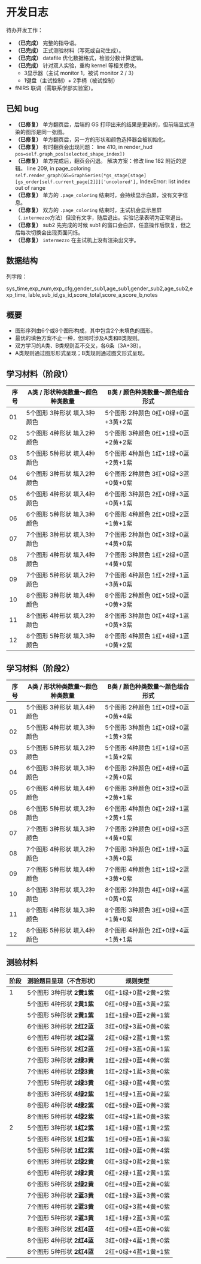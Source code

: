 
# 开发日志
待办开发工作：
- **（已完成）** 完整的指导语。
- **（已完成）** 正式测验材料（写死或自动生成）。 
- **（已完成）** datafile 优化数据格式，检验分数计算逻辑。
- **（已完成）** 针对双人实验，重构 kernel 等相关模块。
    - 3显示器（主试 monitor 1，被试 monitor 2 / 3）
    - 1键盘（主试控制）+ 2手柄（被试控制）
- fNIRS 联调（需联系学部实验室）。

## 已知 bug
- **（已修复）** 单方翻页后，后端的 GS 打印出来的结果是更新的，但前端显式渲染的图形是同一张图。
- **（已修复）** 单方翻页后，另一方的形状和颜色选择器会被初始化。
- **（已修复）** 有时翻页会出现问题：
        line 410, in render_hud
            `pos=self.graph_pos[selected_shape_index])`
- **（已修复）** 单方完成后，翻页会闪退。
        解决方案：修改 line 182 附近的逻辑。
        line 209, in page_coloring
            `self.render_graph(GS=GraphSeries(*gs_stage[stage][gs_order[self.current_page[2]]]['uncolored'],`
        IndexError: list index out of range
- **（已修复）** 单方的 `.page_coloring` 结束时，会持续显示白屏，没有文字信息。
- **（已修复）** 双方的 `.page_coloring` 结束时，主试机会显示黑屏（`.intermezzo`方法）但没有文字，随后退出。实验记录表明为正常退出。
- **（已修复）** sub2 先完成的时候 sub1 的窗口会白屏，任意操作后恢复，但之后每次切换会出现页面闪烁。
- **（已修复）** `intermezzo` 在主试机上没有渲染出文字。

## 数据结构

列字段：

sys_time,exp_num,exp_cfg,gender_sub1,age_sub1,gender_sub2,age_sub2,exp_time,
lable,sub_id,gs_id,score_total,score_a,score_b,notes

## 概要

- 图形序列由6个或8个图形构成，其中包含2个未填色的图形。
- 最优的填色方案不止一种，但同时涉及A类和B类规则。
- 双方学习的A类、B类规则互不交叉，各6条（3A+3B）。
- A类规则通过图形形式呈现；B类规则通过图文形式呈现。

## 学习材料（阶段1）

| 序号 | A类 / 形状种类数量～颜色种类数量 | B类 / 颜色种类数量～颜色组合形式 |
| --- | ----------------------------------- | ----------------------------------- |
| 01 | 5个图形 3种形状 填入3种颜色 | 5个图形 2种颜色 0红+0绿+0蓝+3黄+2紫 |
| 02 | 5个图形 4种形状 填入2种颜色 | 5个图形 3种颜色 0红+1绿+0蓝+2黄+2紫 |
| 03 | 5个图形 5种形状 填入4种颜色 | 5个图形 4种颜色 1红+1绿+0蓝+2黄+1紫 |
| 04 | 6个图形 3种形状 填入2种颜色 | 6个图形 2种颜色 3红+0绿+3蓝+0黄+0紫 |
| 05 | 6个图形 4种形状 填入4种颜色 | 6个图形 3种颜色 2红+0绿+3蓝+0黄+1紫 |
| 06 | 6个图形 5种形状 填入3种颜色 | 6个图形 4种颜色 2红+0绿+2蓝+1黄+1紫 |
| 07 | 7个图形 3种形状 填入3种颜色 | 7个图形 2种颜色 0红+3绿+0蓝+4黄+0紫 |
| 08 | 7个图形 4种形状 填入4种颜色 | 7个图形 3种颜色 1红+2绿+0蓝+4黄+0紫 |
| 09 | 7个图形 5种形状 填入2种颜色 | 7个图形 4种颜色 1红+2绿+1蓝+3黄+0紫 |
| 10 | 8个图形 3种形状 填入4种颜色 | 8个图形 2种颜色 0红+5绿+0蓝+0黄+3紫 |
| 11 | 8个图形 4种形状 填入2种颜色 | 8个图形 3种颜色 0红+4绿+1蓝+0黄+3紫 |
| 12 | 8个图形 5种形状 填入3种颜色 | 8个图形 4种颜色 1红+4绿+1蓝+0黄+2紫 |

## 学习材料（阶段2）

| 序号 | A类 / 形状种类数量～颜色种类数量 | B类 / 颜色种类数量～颜色组合形式 |
| --- | ----------------------------------- | ----------------------------------- |
| 01 | 5个图形 3种形状 填入4种颜色 | 5个图形 2种颜色 1红+0绿+0蓝+0黄+4紫 |
| 02 | 5个图形 4种形状 填入3种颜色 | 5个图形 3种颜色 1红+0绿+0蓝+1黄+3紫 |
| 03 | 5个图形 5种形状 填入2种颜色 | 5个图形 4种颜色 1红+1绿+0蓝+1黄+2紫 |
| 04 | 6个图形 3种形状 填入3种颜色 | 6个图形 2种颜色 0红+4绿+0蓝+2黄+0紫 |
| 05 | 6个图形 4种形状 填入4种颜色 | 6个图形 3种颜色 0红+3绿+0蓝+2黄+1紫 |
| 06 | 6个图形 5种形状 填入2种颜色 | 6个图形 4种颜色 0红+2绿+1蓝+2黄+1紫 |
| 07 | 7个图形 3种形状 填入3种颜色 | 7个图形 2种颜色 0红+0绿+3蓝+4黄+0紫 |
| 08 | 7个图形 4种形状 填入2种颜色 | 7个图形 3种颜色 0红+1绿+3蓝+3黄+0紫 |
| 09 | 7个图形 5种形状 填入4种颜色 | 7个图形 4种颜色 1红+1绿+2蓝+3黄+0紫 |
| 10 | 8个图形 3种形状 填入2种颜色 | 8个图形 2种颜色 4红+0绿+4蓝+0黄+0紫 |
| 11 | 8个图形 4种形状 填入3种颜色 | 8个图形 3种颜色 3红+0绿+4蓝+1黄+0紫 |
| 12 | 8个图形 5种形状 填入4种颜色 | 8个图形 4种颜色 2红+0绿+4蓝+1黄+1紫 |

## 测验材料

| 阶段 | 测验题目呈现（不含形状）    | 规则类型                       |
| --- | ----------------------- | ----------------------------- |
| 1   | 5个图形 3种形状 **2黄1紫** | 0红+1绿+0蓝+2黄+2紫            |
|     | 5个图形 4种形状 **2黄1紫** | 0红+0绿+0蓝+3黄+2紫            |
|     | 5个图形 5种形状 **2黄1紫** | 1红+1绿+0蓝+2黄+1紫            |
|     | 6个图形 3种形状 **2红2蓝** | 3红+0绿+3蓝+0黄+0紫            |
|     | 6个图形 4种形状 **2红2蓝** | 2红+0绿+2蓝+1黄+1紫            |
|     | 6个图形 5种形状 **2红2蓝** | 2红+0绿+3蓝+0黄+1紫            |
|     | 7个图形 3种形状 **2绿3黄** | 1红+2绿+0蓝+4黄+0紫            |
|     | 7个图形 4种形状 **2绿3黄** | 1红+2绿+1蓝+3黄+0紫            |
|     | 7个图形 5种形状 **2绿3黄** | 0红+3绿+0蓝+4黄+0紫            |
|     | 8个图形 3种形状 **4绿2紫** | 1红+4绿+1蓝+0黄+2紫            |
|     | 8个图形 4种形状 **4绿2紫** | 0红+5绿+0蓝+0黄+3紫            |
|     | 8个图形 5种形状 **4绿2紫** | 0红+4绿+1蓝+0黄+3紫            |
| 2   | 5个图形 3种形状 **1红2紫** | 1红+1绿+0蓝+1黄+2紫            |
|     | 5个图形 4种形状 **1红2紫** | 1红+0绿+0蓝+1黄+3紫            |
|     | 5个图形 5种形状 **1红2紫** | 1红+0绿+0蓝+0黄+4紫            |
|     | 6个图形 3种形状 **2绿2黄** | 0红+3绿+0蓝+2黄+1紫            |
|     | 6个图形 4种形状 **2绿2黄** | 0红+2绿+1蓝+2黄+1紫            |
|     | 6个图形 5种形状 **2绿2黄** | 0红+4绿+0蓝+2黄+0紫            |
|     | 7个图形 3种形状 **2蓝3黄** | 0红+1绿+3蓝+3黄+0紫            |
|     | 7个图形 4种形状 **2蓝3黄** | 0红+0绿+3蓝+4黄+0紫            |
|     | 7个图形 5种形状 **2蓝3黄** | 1红+1绿+2蓝+3黄+0紫            |
|     | 8个图形 3种形状 **2红4蓝** | 4红+0绿+4蓝+0黄+0紫            |
|     | 8个图形 4种形状 **2红4蓝** | 3红+0绿+4蓝+1黄+0紫            |
|     | 8个图形 5种形状 **2红4蓝** | 2红+0绿+4蓝+1黄+1紫            |
